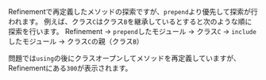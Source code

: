 Refinementで再定義したメソッドの探索ですが、`prepend`より優先して探索が行われます。
例えば、クラス`C`はクラス`B`を継承しているとすると次のような順に探索を行います。
Refinement -> `prepend`したモジュール -> クラス`C` -> `include`したモジュール -> クラス`C`の親（クラス`B`）

問題では`using`の後にクラスオープンしてメソッドを再定義していますが、Refinementにある`300`が表示されます。
